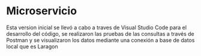 # Microservicio
Esta version inicial se llevó a cabo a traves de Visual Studio Code para el desarrollo del código, se realizaron las pruebas de las consultas a través de Postman y se visualizaron los datos mediante una conexión a base de datos local que es Laragon
